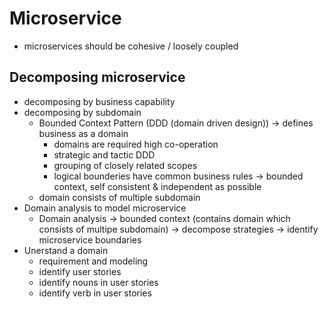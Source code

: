 # Microservice

- microservices should be cohesive / loosely coupled

## Decomposing microservice

- decomposing by business capability
- decomposing by subdomain
  - Bounded Context Pattern (DDD (domain driven design)) -> defines business as a domain
    - domains are required high co-operation
    - strategic and tactic DDD
    - grouping of closely related scopes
    - logical bounderies have common business rules -> bounded context, self consistent & independent as possible
  - domain consists of multiple subdomain
- Domain analysis to model microservice
  - Domain analysis -> bounded context (contains domain which consists of multipe subdomain) -> decompose strategies -> identify microservice boundaries
- Unerstand a domain
  - requirement and modeling
  - identify user stories
  - identify nouns in user stories
  - identify verb in user stories
